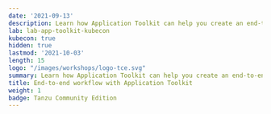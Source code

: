 ```yaml
---
date: '2021-09-13'
description: Learn how Application Toolkit can help you create an end-to-end workflow
lab: lab-app-toolkit-kubecon
kubecon: true
hidden: true
lastmod: '2021-10-03'
length: 15
logo: "/images/workshops/logo-tce.svg"
summary: Learn how Application Toolkit can help you create an end-to-end workflow
title: End-to-end workflow with Application Toolkit
weight: 1
badge: Tanzu Community Edition
---
```

